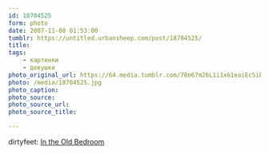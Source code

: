 ```yaml
---
id: 18704525
form: photo
date: 2007-11-08 01:53:00
tumblr: https://untitled.urbansheep.com/post/18704525/
title:
tags:
    - картинки
    - девушки
photo_original_url: https://64.media.tumblr.com/78n67m26L1i1x61eaiEcSiPc_1280.jpg
photo: /media/18704525.jpg
photo_caption: 
photo_source:
photo_source_url:
photo_source_title:

---
```


<p>dirtyfeet: <a href="http://flickr.com/photos/dirtyfeet/200971552/">In the Old Bedroom</a></p>
